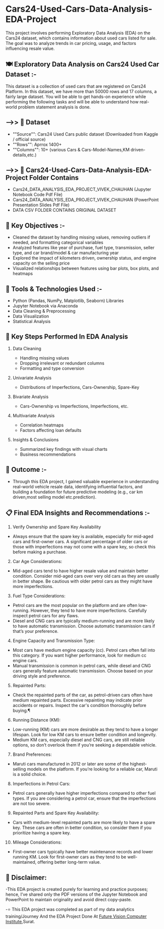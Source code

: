# Cars24-Used-Cars-Data-Analysis-EDA-Project
This project involves performing Exploratory Data Analysis (EDA) on the Cars24 dataset, which contains information about used cars listed for sale. The goal was to analyze trends in car pricing, usage, and factors influencing resale value.

## **🍽️ Exploratory Data Analysis on Cars24 Used Car Dataset :-**

This dataset is a collection of used cars that are registered on Cars24 Platform. In this dataset, we have more than 50000 rows and 17 columns, a fairly large dataset. You will be able to get hands-on experience while performing the following tasks and will be able to understand how real-world problem statement analysis is done.

## **-->> 📁 Dataset**

- ""Source"": Cars24 Used Cars public dataset (Downloaded from Kaggle / official source)
- ""Rows"": Aprrox 1400+
- ""Columns"": 10+ (various Cars & Cars-Model-Names,KM driven-details,etc.)

## **-->> 📂 Cars24-Used-Cars-Data-Analysis-EDA-Project Folder Contains**

- Cars24_DATA_ANALYSIS_EDA_PROJECT_VIVEK_CHAUHAN (Jupyter Notebook Code Pdf File)
- Cars24_DATA_ANALYSIS_EDA_PROJECT_VIVEK_CHAUHAN (PowerPoint Presentation Slides Pdf File)
- DATA CSV FOLDER CONTAINS ORIGINAL DATASET


## **📌 Key Objectives :-**

- Cleaned the dataset by handling missing values, removing outliers if needed, and formatting categorical variables
- Analyzed features like year of purchase, fuel type, transmission, seller type, and car brand/model & car manufacturing year
- Explored the impact of kilometers driven, ownership status, and engine capacity on the selling price
- Visualized relationships between features using bar plots, box plots, and heatmaps

## **🔧 Tools & Technologies Used :-**

- Python (Pandas, NumPy, Matplotlib, Seaborn) Libraries
- Jupyter Notebook via Anaconda
- Data Cleaning & Preprocessing
- Data Visualization
- Statistical Analysis

## **📌 Key Steps Performed In EDA Analysis**

1. Data Cleaning
   - Handling missing values
   - Dropping irrelevant or redundant columns
   - Formatting and type conversion

2. Univariate Analysis
   - Distributions of Imperfections, Cars-Ownership, Spare-Key

3. Bivariate Analysis
   - Cars-Ownership vs Imperfections, Imperfections, etc.

4. Multivariate Analysis
   - Correlation heatmaps
   - Factors affecting loan defaults

5. Insights & Conclusions
   - Summarized key findings with visual charts
   - Business recommendations

## **🎯 Outcome :-**

- Through this EDA project, I gained valuable experience in understanding real-world vehicle resale data, identifying influential factors, and building a foundation for future predictive modeling (e.g., car km driven,most selling model etc.prediction).

## **📋 Final EDA Insights and Recommendations :-** 

1) Verify Ownership and Spare Key Availability

- Always ensure that the spare key is available, especially for mid-aged cars and first-owner cars. A significant percentage of older cars or those with imperfections may not come with a spare key, so check this before making a purchase.
 
2) Car Age Considerations:

- Mid-aged cars tend to have higher resale value and maintain better condition. Consider mid-aged cars over very old cars as they are usually in better shape. Be cautious with older petrol cars as they might have more imperfections.

3) Fuel Type Considerations:

- Petrol cars are the most popular on the platform and are often low-running. However, they tend to have more imperfections. Carefully inspect petrol cars for any flaws.
- Diesel and CNG cars are typically medium-running and are more likely to have automatic transmission. Choose automatic transmission cars if that’s your preference.

4) Engine Capacity and Transmission Type:

- Most cars have medium engine capacity (cc). Petrol cars often fall into this category. If you want higher performance, look for medium cc engine cars.
- Manual transmission is common in petrol cars, while diesel and CNG cars generally feature automatic transmission. Choose based on your driving style and preference.

5) Repainted Parts:

- Check the repainted parts of the car, as petrol-driven cars often have medium repainted parts. Excessive repainting may indicate prior accidents or repairs. Inspect the car's condition thoroughly before buying.¶

6) Running Distance (KM):

- Low-running (KM) cars are more desirable as they tend to have a longer lifespan. Look for low KM cars to ensure better condition and longevity.
- Medium KM cars, especially diesel and CNG cars, are still reliable options, so don’t overlook them if you’re seeking a dependable vehicle.

7) Brand Preferences:

- Maruti cars manufactured in 2012 or later are some of the highest-selling models on the platform. If you’re looking for a reliable car, Maruti is a solid choice.

8) Imperfections in Petrol Cars:

- Petrol cars generally have higher imperfections compared to other fuel types. If you are considering a petrol car, ensure that the imperfections are not too severe.

9) Repainted Parts and Spare Key Availability:

- Cars with medium-level repainted parts are more likely to have a spare key. These cars are often in better condition, so consider them if you prioritize having a spare key.

10) Mileage Considerations:

- First-owner cars typically have better maintenance records and lower running KM. Look for first-owner cars as they tend to be well-maintained, offering better long-term value.

## **📌 Disclaimer:**

-This EDA project is created purely for learning and practice purposes; hence, I’ve shared only the PDF versions of the Jupyter Notebook and PowerPoint to maintain originality and avoid direct copy-paste.

-⭐ This EDA project was completed as part of my data analytics training/Journey And the EDA Project Done At <a href="https://futurevisioncomputers.com/">Future Vision Computer Institute</a>,Surat.
